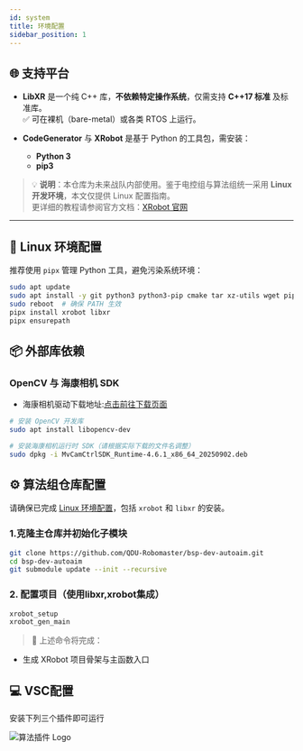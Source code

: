 ```yaml
---
id: system
title: 环境配置
sidebar_position: 1
---
```


## 🌐 支持平台

- **LibXR** 是一个纯 C++ 库，**不依赖特定操作系统**，仅需支持 **C++17 标准** 及标准库。  
  ✅ 可在裸机（bare-metal）或各类 RTOS 上运行。

- **CodeGenerator** 与 **XRobot** 是基于 Python 的工具包，需安装：
  - **Python 3**
  - **pip3**

> 💡 **说明**：本仓库为未来战队内部使用。鉴于电控组与算法组统一采用 **Linux 开发环境**，本文仅提供 Linux 配置指南。  
> 更详细的教程请参阅官方文档：[XRobot 官网](https://xrobot-org.github.io/)

---

## 🐧 Linux 环境配置

推荐使用 `pipx` 管理 Python 工具，避免污染系统环境：

```bash
sudo apt update 
sudo apt install -y git python3 python3-pip cmake tar xz-utils wget pipx ninja-build libwpa-client-dev libnm-dev libudev-dev gcc g++ gdb
sudo reboot  # 确保 PATH 生效
pipx install xrobot libxr
pipx ensurepath
```

## 📦 外部库依赖
### OpenCV 与 海康相机 SDK
- 海康相机驱动下载地址:[点击前往下载页面](https://www.hikrobotics.com/cn/machinevision/service/download/?module=0)

``` bash
# 安装 OpenCV 开发库
sudo apt install libopencv-dev

# 安装海康相机运行时 SDK（请根据实际下载的文件名调整）
sudo dpkg -i MvCamCtrlSDK_Runtime-4.6.1_x86_64_20250902.deb
```

## ⚙️ 算法组仓库配置

请确保已完成 [Linux 环境配置](#linux-环境配置)，包括 `xrobot` 和 `libxr` 的安装。

### 1.克隆主仓库并初始化子模块

```bash
git clone https://github.com/QDU-Robomaster/bsp-dev-autoaim.git
cd bsp-dev-autoaim
git submodule update --init --recursive
```
### 2. 配置项目（使用libxr,xrobot集成）
```bash
xrobot_setup
xrobot_gen_main
```
> 📌 上述命令将完成： 
- 生成 XRobot 项目骨架与主函数入口

## 💻 VSC配置
安装下列三个插件即可运行

![算法插件 Logo](/img/算法插件.jpg)